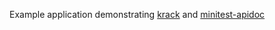 Example application demonstrating [krack](https://github.com/lauri/krack) and [minitest-apidoc](https://github.com/lauri/minitest-apidoc)
